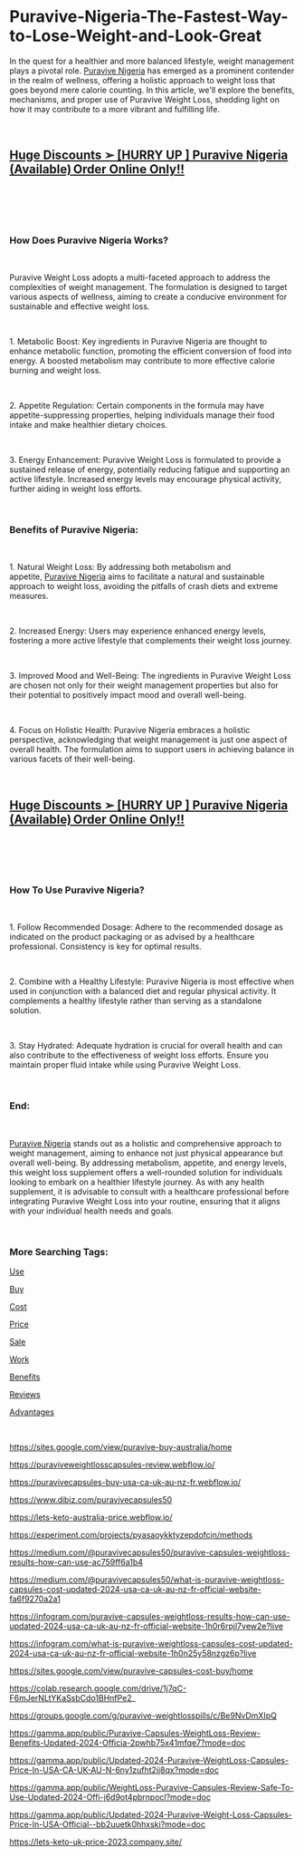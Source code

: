 # Puravive-Nigeria-The-Fastest-Way-to-Lose-Weight-and-Look-Great
<p>In the quest for a healthier and more balanced lifestyle, weight management plays a pivotal role.&nbsp;<a href="https://fitbreathing.com/puravive/">Puravive Nigeria</a>&nbsp;has emerged as a prominent contender in the realm of wellness, offering a holistic approach to weight loss that goes beyond mere calorie counting. In this article, we'll explore the benefits, mechanisms, and proper use of Puravive Weight Loss, shedding light on how it may contribute to a more vibrant and fulfilling life.</p>
<p>&nbsp;</p>
<h2><strong><a href="https://fitbreathing.com/recommends/puravive/">Huge Discounts ➢ [HURRY UP ] Puravive Nigeria (Available) Order Online Only!!</a></strong></h2>
<p>&nbsp;</p>
<p><a href="https://fitbreathing.com/recommends/puravive/"><img src="https://storage.penzu.com/g/3XVCz6fLXBqtCJGv" alt="" border="0" /></a></p>
<p>&nbsp;</p>
<h3><strong>How Does Puravive Nigeria Works?</strong></h3>
<p>&nbsp;</p>
<p>Puravive Weight Loss adopts a multi-faceted approach to address the complexities of weight management. The formulation is designed to target various aspects of wellness, aiming to create a conducive environment for sustainable and effective weight loss.</p>
<p>&nbsp;</p>
<p>1. Metabolic Boost: Key ingredients in Puravive Nigeria are thought to enhance metabolic function, promoting the efficient conversion of food into energy. A boosted metabolism may contribute to more effective calorie burning and weight loss.</p>
<p>&nbsp;</p>
<p>2. Appetite Regulation: Certain components in the formula may have appetite-suppressing properties, helping individuals manage their food intake and make healthier dietary choices.</p>
<p>&nbsp;</p>
<p>3. Energy Enhancement: Puravive Weight Loss is formulated to provide a sustained release of energy, potentially reducing fatigue and supporting an active lifestyle. Increased energy levels may encourage physical activity, further aiding in weight loss efforts.</p>
<p>&nbsp;</p>
<h3><strong>Benefits of Puravive Nigeria:</strong></h3>
<p>&nbsp;</p>
<p>1. Natural Weight Loss: By addressing both metabolism and appetite,&nbsp;<a href="https://sites.google.com/view/puravivebuy-usa-ca-uk-au-nz-fr/home">Puravive Nigeria</a>&nbsp;aims to facilitate a natural and sustainable approach to weight loss, avoiding the pitfalls of crash diets and extreme measures.</p>
<p>&nbsp;</p>
<p>2. Increased Energy: Users may experience enhanced energy levels, fostering a more active lifestyle that complements their weight loss journey.</p>
<p>&nbsp;</p>
<p>3. Improved Mood and Well-Being: The ingredients in Puravive Weight Loss are chosen not only for their weight management properties but also for their potential to positively impact mood and overall well-being.</p>
<p>&nbsp;</p>
<p>4. Focus on Holistic Health: Puravive Nigeria embraces a holistic perspective, acknowledging that weight management is just one aspect of overall health. The formulation aims to support users in achieving balance in various facets of their well-being.</p>
<p>&nbsp;</p>
<h2><strong><a href="https://fitbreathing.com/recommends/puravive/">Huge Discounts ➢ [HURRY UP ] Puravive Nigeria (Available) Order Online Only!!</a></strong></h2>
<p>&nbsp;</p>
<p><a href="https://fitbreathing.com/recommends/puravive/"><img src="https://storage.penzu.com/g/jJX4744jaxw5zaQb" alt="" border="0" /></a></p>
<p>&nbsp;</p>
<h3><strong>How To Use Puravive Nigeria?</strong></h3>
<p>&nbsp;</p>
<p>1. Follow Recommended Dosage: Adhere to the recommended dosage as indicated on the product packaging or as advised by a healthcare professional. Consistency is key for optimal results.</p>
<p>&nbsp;</p>
<p>2. Combine with a Healthy Lifestyle: Puravive Nigeria is most effective when used in conjunction with a balanced diet and regular physical activity. It complements a healthy lifestyle rather than serving as a standalone solution.</p>
<p>&nbsp;</p>
<p>3. Stay Hydrated: Adequate hydration is crucial for overall health and can also contribute to the effectiveness of weight loss efforts. Ensure you maintain proper fluid intake while using Puravive Weight Loss.</p>
<p>&nbsp;</p>
<h3><strong>End:</strong></h3>
<p>&nbsp;</p>
<p><a href="https://colab.research.google.com/drive/1epw10ebWeG9XqGcMgcmUTotzMqAkdQV9">Puravive Nigeria</a>&nbsp;stands out as a holistic and comprehensive approach to weight management, aiming to enhance not just physical appearance but overall well-being. By addressing metabolism, appetite, and energy levels, this weight loss supplement offers a well-rounded solution for individuals looking to embark on a healthier lifestyle journey. As with any health supplement, it is advisable to consult with a healthcare professional before integrating Puravive Weight Loss into your routine, ensuring that it aligns with your individual health needs and goals.</p>
<p>&nbsp;</p>
<h3><strong>More Searching Tags:</strong></h3>
<p><a href="https://puravive-weightlosscapsules-price.webflow.io/">Use</a></p>
<p><a href="https://puravive-cost-canada.webflow.io/">Buy</a></p>
<p><a href="https://sites.google.com/view/puravive-buy-canada/home">Cost</a></p>
<p><a href="https://puraviveweightlosspills-usa-cost.webflow.io/">Price</a></p>
<p><a href="https://sites.google.com/view/puravive-price/home">Sale</a></p>
<p><a href="https://groups.google.com/g/puravive-price/c/jjtlhoTZpOs">Work</a></p>
<p><a href="https://puravive-cost.webflow.io/">Benefits</a></p>
<p><a href="https://puravive-price.webflow.io/">Reviews</a></p>
<p><a href="https://puravive-buy-canada.webflow.io/">Advantages</a></p>
<p>&nbsp;</p>
<p><a href="https://sites.google.com/view/puravive-buy-australia/home">https://sites.google.com/view/puravive-buy-australia/home</a></p>
<p><a href="https://puraviveweightlosscapsules-review.webflow.io/">https://puraviveweightlosscapsules-review.webflow.io/</a></p>
<p><a href="https://puravivecapsules-buy-usa-ca-uk-au-nz-fr.webflow.io/">https://puravivecapsules-buy-usa-ca-uk-au-nz-fr.webflow.io/</a></p>
<p><a href="https://www.dibiz.com/puravivecapsules50">https://www.dibiz.com/puravivecapsules50</a></p>
<p><a href="https://lets-keto-australia-price.webflow.io/">https://lets-keto-australia-price.webflow.io/</a></p>
<p><a href="https://experiment.com/projects/pyasaoykktyzepdofcjn/methods">https://experiment.com/projects/pyasaoykktyzepdofcjn/methods</a></p>
<p><a href="https://medium.com/@puravivecapsules50/puravive-capsules-weightloss-results-how-can-use-ac759ff6a1b4">https://medium.com/@puravivecapsules50/puravive-capsules-weightloss-results-how-can-use-ac759ff6a1b4</a></p>
<p><a href="https://medium.com/@puravivecapsules50/what-is-puravive-weightloss-capsules-cost-updated-2024-usa-ca-uk-au-nz-fr-official-website-fa6f9270a2a1">https://medium.com/@puravivecapsules50/what-is-puravive-weightloss-capsules-cost-updated-2024-usa-ca-uk-au-nz-fr-official-website-fa6f9270a2a1</a></p>
<p><a href="https://infogram.com/puravive-capsules-weightloss-results-how-can-use-updated-2024-usa-ca-uk-au-nz-fr-official-website-1h0r6rpjl7vew2e?live">https://infogram.com/puravive-capsules-weightloss-results-how-can-use-updated-2024-usa-ca-uk-au-nz-fr-official-website-1h0r6rpjl7vew2e?live</a></p>
<p><a href="https://infogram.com/what-is-puravive-weightloss-capsules-cost-updated-2024-usa-ca-uk-au-nz-fr-official-website-1h0n25y58nzgz6p?live">https://infogram.com/what-is-puravive-weightloss-capsules-cost-updated-2024-usa-ca-uk-au-nz-fr-official-website-1h0n25y58nzgz6p?live</a></p>
<p><a href="https://sites.google.com/view/puravive-capsules-cost-buy/home">https://sites.google.com/view/puravive-capsules-cost-buy/home</a></p>
<p><a href="https://colab.research.google.com/drive/1j7qC-F6mJerNLtYKaSsbCdo1BHnfPe2">https://colab.research.google.com/drive/1j7qC-F6mJerNLtYKaSsbCdo1BHnfPe2</a>_</p>
<p><a href="https://groups.google.com/g/puravive-weightlosspills/c/Be9NvDmXIpQ">https://groups.google.com/g/puravive-weightlosspills/c/Be9NvDmXIpQ</a></p>
<p><a href="https://gamma.app/public/Puravive-Capsules-WeightLoss-Review-Benefits-Updated-2024-Officia-2pwhb75x41mfqe7?mode=doc">https://gamma.app/public/Puravive-Capsules-WeightLoss-Review-Benefits-Updated-2024-Officia-2pwhb75x41mfqe7?mode=doc</a></p>
<p><a href="https://gamma.app/public/Updated-2024-Puravive-WeightLoss-Capsules-Price-In-USA-CA-UK-AU-N-6ny1zufht2jj8qx?mode=doc">https://gamma.app/public/Updated-2024-Puravive-WeightLoss-Capsules-Price-In-USA-CA-UK-AU-N-6ny1zufht2jj8qx?mode=doc</a></p>
<p><a href="https://gamma.app/public/WeightLoss-Puravive-Capsules-Review-Safe-To-Use-Updated-2024-Offi-j6d9ot4pbrnpocl?mode=doc">https://gamma.app/public/WeightLoss-Puravive-Capsules-Review-Safe-To-Use-Updated-2024-Offi-j6d9ot4pbrnpocl?mode=doc</a></p>
<p><a href="https://gamma.app/public/Updated-2024-Puravive-Weight-Loss-Capsules-Price-In-USA-Official--bb2uuetk0hhxski?mode=doc">https://gamma.app/public/Updated-2024-Puravive-Weight-Loss-Capsules-Price-In-USA-Official--bb2uuetk0hhxski?mode=doc</a></p>
<p><a href="https://lets-keto-uk-price-2023.company.site/">https://lets-keto-uk-price-2023.company.site/</a></p>
